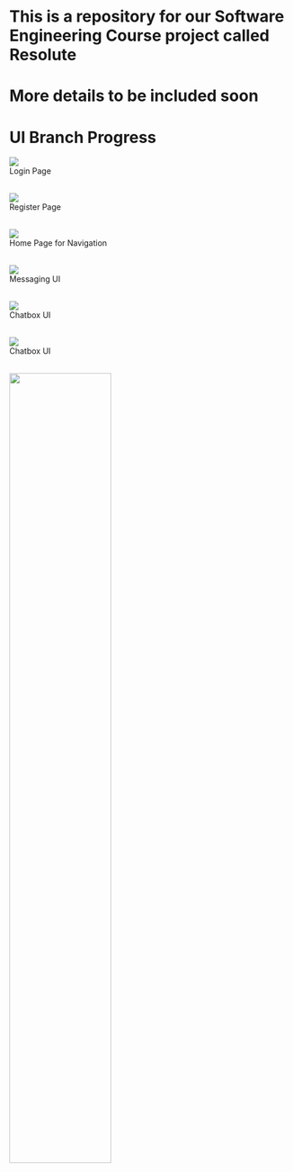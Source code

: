 # This is a repository for our Software Engineering Course project called Resolute
# More details to be included soon

# UI Branch Progress
![](images/login.png)<br />
Login Page<br /><br />

![](images/register.png)<br />
Register Page<br /><br />

![](images/home.png)<br />
Home Page for Navigation<br /><br />

![](images/messages.png)<br />
Messaging UI<br /><br />

![](images/chatbox.png)<br />
Chatbox UI<br /><br />

![](images/chatbox.png)<br />
Chatbox UI<br /><br />

<img src="images/friends" height="60%">
